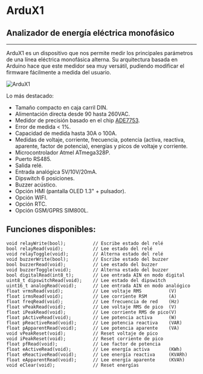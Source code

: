 # ArduX1 #
## Analizador de energía eléctrica monofásico ##

----------
ArduX1 es un dispositivo que nos permite medir los principales parámetros de una línea eléctrica monofásica alterna. Su arquitectura basada en Arduino hace que este medidor sea muy versátil, pudiendo modificar el firmware fácilmente a medida del usuario.

![ArduX1](https://github.com/raymirabel/ArduX1/blob/master/Doc/ArduX1.JPG)

Lo más destacado:

- Tamaño compacto en caja carril DIN.
- Alimentación directa desde 90 hasta 260VAC.
- Medidor de precisión basado en el chip [ADE7753](https://github.com/raymirabel/ArduX1/blob/master/Doc/ADE7753.pdf).
- Error de medida < 1%.
- Capacidad de medida hasta 30A o 100A.
- Medidas de voltaje, corriente, frecuencia, potencia (activa, reactiva, aparente, factor de potencia), energías y picos de voltaje y corriente.
- Microcontrolador Atmel ATmega328P.
- Puerto RS485.
- Salida relé.
- Entrada analógica 5V/10V/20mA.
- Dipswitch 6 posiciones.
- Buzzer acústico.
- Opción HMI (pantalla OLED 1.3" + pulsador).
- Opción WIFI.
- Opción RTC.
- Opción GSM/GPRS SIM800L.


## Funciones disponibles: ##

    void relayWrite(bool);			// Escribe estado del relé
	bool relayRead(void);			// Lee estado del relé
    void relayToggle(void);			// Alterna estado del relé
    void buzzerWrite(bool);			// Escribe estado del buzzer
    bool buzzerRead(void);			// Lee estado del buzzer
    void buzzerToggle(void);		// Alterna estado del buzzer
    bool digitalRead(int8_t);		// Lee entrada AIN en modo digital
    uint8_t dipswitchRead(void);	// Lee estado del dipswitch
    uint16_t analogRead(void);		// Lee entrada AIN en modo analógico
	float vrmsRead(void);			// Lee voltaje RMS			(V)
	float irmsRead(void);			// Lee corriente RSM		(A)
	float freqRead(void);			// Lee frecuencia de red 	(Hz)
	float vPeakRead(void);			// Lee voltaje RMS de pico	(V)
	float iPeakRead(void);			// Lee corriente RMS de pico(V)
	float pActiveRead(void);		// Lee potencia activa		(W)
	float pReactiveRead(void);		// Lee potencia reactiva	(VAR)
	float pApparentRead(void);		// Lee potencia aparente	(VA)
	void vPeakReset(void);			// Reset voltaje de pico
	void iPeakReset(void);			// Reset corriente de pico	
	float pfRead(void);				// Lee factor de potencia	
	float eActiveRead(void);		// Lee energía activa		(KWh)
	float eReactiveRead(void);		// Lee energía reactiva		(KVARh)
	float eApparentRead(void);		// Lee energía aparente		(KVAh)
	void eClear(void);				// Reset energías